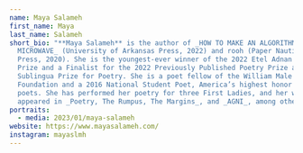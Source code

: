 ```yaml
---
name: Maya Salameh
first_name: Maya
last_name: Salameh
short_bio: "**Maya Salameh** is the author of _HOW TO MAKE AN ALGORITHM IN THE
  MICROWAVE_ (University of Arkansas Press, 2022) and rooh (Paper Nautilus
  Press, 2020). She is the youngest-ever winner of the 2022 Etel Adnan Poetry
  Prize and a Finalist for the 2022 Previously Published Poetry Prize and 2020
  Sublingua Prize for Poetry. She is a poet fellow of the William Male
  Foundation and a 2016 National Student Poet, America’s highest honor for youth
  poets. She has performed her poetry for three First Ladies, and her work has
  appeared in _Poetry, The Rumpus, The Margins_, and _AGNI_, among others. "
portraits:
  - media: 2023/01/maya-salameh
website: https://www.mayasalameh.com/
instagram: mayaslmh
---
```

